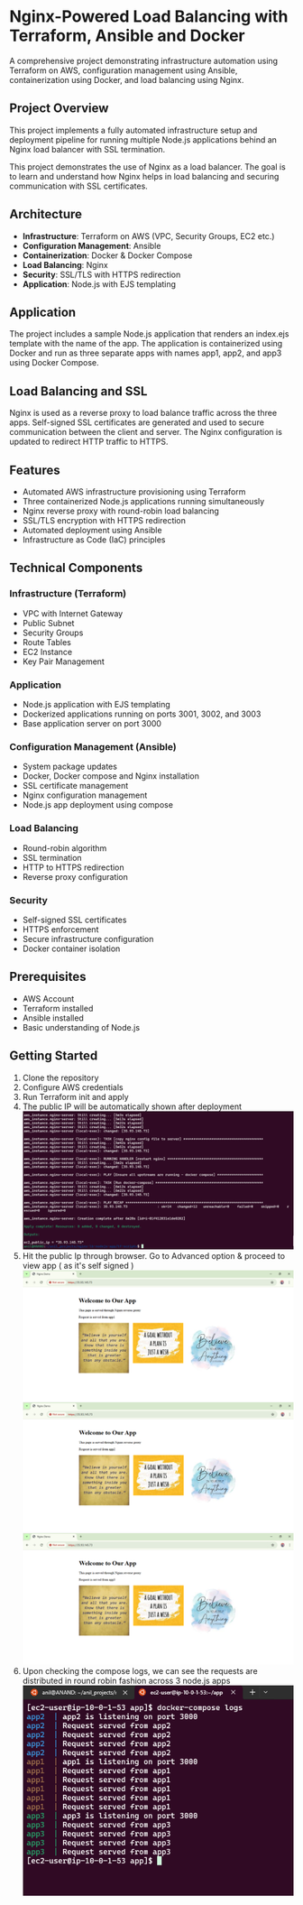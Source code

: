 # Nginx-Powered Load Balancing with Terraform, Ansible and Docker 

A comprehensive project demonstrating infrastructure automation using Terraform on AWS, configuration management using Ansible, containerization using Docker, and load balancing using Nginx.

## Project Overview

This project implements a fully automated infrastructure setup and deployment pipeline for running multiple Node.js applications behind an Nginx load balancer with SSL termination.

This project demonstrates the use of Nginx as a load balancer. The goal is to learn and understand how Nginx helps in load balancing and securing communication with SSL certificates.

## Architecture

- **Infrastructure**: Terraform on AWS (VPC, Security Groups, EC2 etc.)
- **Configuration Management**: Ansible
- **Containerization**: Docker & Docker Compose
- **Load Balancing**: Nginx
- **Security**: SSL/TLS with HTTPS redirection
- **Application**: Node.js with EJS templating


## Application

The project includes a sample Node.js application that renders an index.ejs template with the name of the app. The application is containerized using Docker and run as three separate apps with names app1, app2, and app3 using Docker Compose.

## Load Balancing and SSL

Nginx is used as a reverse proxy to load balance traffic across the three apps. Self-signed SSL certificates are generated and used to secure communication between the client and server. The Nginx configuration is updated to redirect HTTP traffic to HTTPS.

## Features

- Automated AWS infrastructure provisioning using Terraform
- Three containerized Node.js applications running simultaneously
- Nginx reverse proxy with round-robin load balancing
- SSL/TLS encryption with HTTPS redirection
- Automated deployment using Ansible
- Infrastructure as Code (IaC) principles

## Technical Components

### Infrastructure (Terraform)
- VPC with Internet Gateway
- Public Subnet
- Security Groups
- Route Tables
- EC2 Instance
- Key Pair Management

### Application
- Node.js application with EJS templating
- Dockerized applications running on ports 3001, 3002, and 3003
- Base application server on port 3000

### Configuration Management (Ansible)
- System package updates
- Docker, Docker compose and Nginx installation
- SSL certificate management
- Nginx configuration management
- Node.js app deployment using compose

### Load Balancing
- Round-robin algorithm
- SSL termination
- HTTP to HTTPS redirection
- Reverse proxy configuration

### Security
- Self-signed SSL certificates
- HTTPS enforcement
- Secure infrastructure configuration
- Docker container isolation

## Prerequisites
- AWS Account
- Terraform installed
- Ansible installed
- Basic understanding of Node.js

## Getting Started
1. Clone the repository
2. Configure AWS credentials
3. Run Terraform init and apply
4. The public IP will be automatically shown after deployment
    ![](/docs/images/tf_output.PNG)
5. Hit the public Ip through browser. Go to Advanced option & proceed to view app ( as it's self signed )
    ![](/docs/images/web1.PNG)
    ![](/docs/images/web2.PNG)
    ![](/docs/images/web3.PNG)
6. Upon checking the compose logs, we can see the requests are distributed in round robin fashion across 3 node.js apps
    ![](/docs/images/compose_logs.PNG)